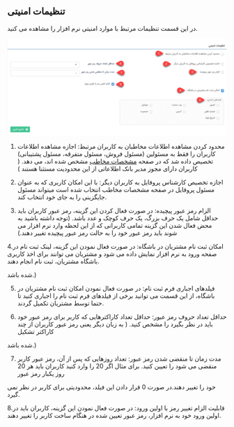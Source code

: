 ﻿## تنظیمات امنیتی

در این قسمت تنظیمات مرتبط با موارد امنیتی نرم افزار را مشاهده می کنید.

![](amniat.png)

1. محدود کردن مشاهده اطلاعات مخاطبان به کاربران مرتبط: اجازه مشاهده اطلاعات کاربران را فقط به مسئولین (مسئول فروش، مسئول متفرقه، مسئول پشتیبانی) تخصیص داده شد که در صفحه [مشخصات مخاطب](https://github.com/1stco/PayamGostarDocs/blob/master/help%202.5.4/Integrated-bank/Database/General-specifications/General-specifications.md) مشخص شده اند، می دهد. (  کاربران دارای مجوز مدیر بانک اطلاعاتی از این  محدودیت مستثنا هستند )

2. اجازه تخصیص کارشناس پروفایل به کاربران دیگر: با این امکان کاربری که به عنوان مسئول پروفایل در صفحه مشخصات مخاطب انتخاب شده است میتواند مسئول جایگزینی را به جای خود انتخاب کند.


3. الزام رمز عبور پیچیده: در صورت فعال کردن این گزینه، رمز عبور کاربران باید حداقل شامل یک حرف بزرگ، یک حرف کوچک و عدد باشد. (توجه داشته باشید به محض فعال شدن این گزینه تمامی کاربرانی که از این لحظه وارد نرم افزار می شوند باید رمز عبور خود را به حالت رمز عبور پیچیده تغییر دهند.)


4.امکان ثبت نام مشتریان در باشگاه: در صورت فعال نمودن این گزینه، لینک ثبت نام در صفحه ورود به نرم افزار نمایش داده می شود و مشتریان می توانند برای اخذ کاربری باشگاه مشتریان، ثبت نام انجام دهند.

 شده باشد.)

5. فیلدهای اجباری فرم ثبت نام: در صورت فعال نمودن امکان ثبت نام مشتریان در باشگاه، از این قسمت می توانید برخی از فیلدهای فرم ثبت نام را اجباری کنید تا حتما توسط مشتریان تکمیل گردند.
 
6. حداقل تعداد حروف رمز عبور: حداقل تعداد کاراکترهایی که کاربر برای رمز عبور خود باید در نظر بگیرد را مشخص کنید. ( به زبان دیگر یعنی رمز عبور کاربران از چند کاراکتر  تشکیل

 شده باشد.) 

7. مدت زمان تا منقضی شدن رمز عبور: تعداد روزهایی که پس از آن، رمز عبور کاربر منقضی می شود را تعیین کنید. برای مثال اگر 20 را وارد کنید کاربران باید هر 20 روز یکبار رمز عبور

 خود را تغییر دهند.در صورت 0 قرار دادن این فیلد، محدودیتی برای کاربر در نظر نمی گیرد.

8.قابلیت الزام تغییر رمز با اولین ورود: در صورت فعال نمودن این گزینه، کاربران باید در اولین ورود خود به نرم افزار، رمز عبور تعیین شده در هنگام ساخت کاربر را تغییر دهند.



